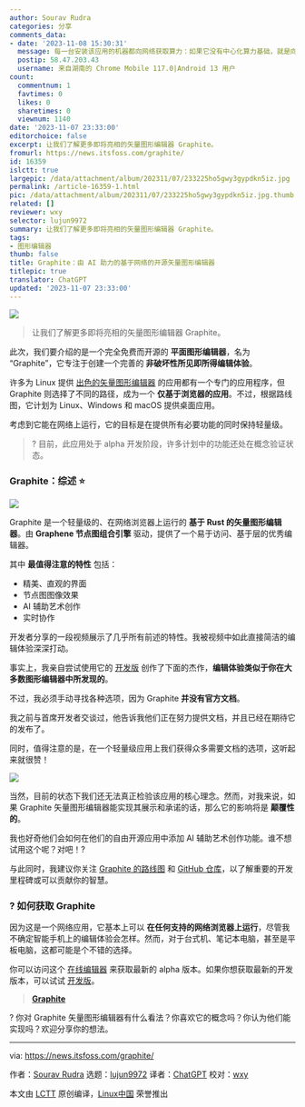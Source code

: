 ```yaml
---
author: Sourav Rudra
categories: 分享
comments_data:
- date: '2023-11-08 15:30:31'
  message: 每一台安装该应用的机器都向网络获取算力：如果它没有中心化算力基础，就是向每一台安装该应用的机器本身获取闲置算力。
  postip: 58.47.203.43
  username: 来自湖南的 Chrome Mobile 117.0|Android 13 用户
count:
  commentnum: 1
  favtimes: 0
  likes: 0
  sharetimes: 0
  viewnum: 1140
date: '2023-11-07 23:33:00'
editorchoice: false
excerpt: 让我们了解更多即将亮相的矢量图形编辑器 Graphite。
fromurl: https://news.itsfoss.com/graphite/
id: 16359
islctt: true
largepic: /data/attachment/album/202311/07/233225ho5gwy3gypdkn5iz.jpg
permalink: /article-16359-1.html
pic: /data/attachment/album/202311/07/233225ho5gwy3gypdkn5iz.jpg.thumb.jpg
related: []
reviewer: wxy
selector: lujun9972
summary: 让我们了解更多即将亮相的矢量图形编辑器 Graphite。
tags:
- 图形编辑器
thumb: false
title: Graphite：由 AI 助力的基于网络的开源矢量图形编辑器
titlepic: true
translator: ChatGPT
updated: '2023-11-07 23:33:00'
---
```


![](/data/attachment/album/202311/07/233225ho5gwy3gypdkn5iz.jpg)



> 
> 让我们了解更多即将亮相的矢量图形编辑器 Graphite。
> 
> 
> 


此次，我们要介绍的是一个完全免费而开源的 **平面图形编辑器**，名为 “Graphite”，它专注于创建一个完善的 **非破坏性所见即所得编辑体验**。


许多为 Linux 提供 [出色的矢量图形编辑器](https://itsfoss.com/vector-graphics-editors-linux/#bonus-svg-edit-web-based-alternative-) 的应用都有一个专门的应用程序，但 Graphite 则选择了不同的路径，成为一个 **仅基于浏览器的应用**。不过，根据路线图，它计划为 Linux、Windows 和 macOS 提供桌面应用。


考虑到它能在网络上运行，它的目标是在提供所有必要功能的同时保持轻量级。



> 
> ? 目前，此应用处于 alpha 开发阶段，许多计划中的功能还处在概念验证状态。
> 
> 
> 


### Graphite：综述 ⭐


![](/data/attachment/album/202311/07/233308fvhdo404f8o4qoph.png)


Graphite 是一个轻量级的、在网络浏览器上运行的 **基于 Rust 的矢量图形编辑器**。由 **Graphene 节点图组合引擎** 驱动，提供了一个易于访问、基于层的优秀编辑器。


其中 **最值得注意的特性** 包括：


* 精美、直观的界面
* 节点图图像效果
* AI 辅助艺术创作
* 实时协作


开发者分享的一段视频展示了几乎所有前述的特性。我被视频中如此直接简洁的编辑体验深深打动。






事实上，我亲自尝试使用它的 [开发版](https://news.itsfoss.com/graphite/dev.graphite.rs) 创作了下面的杰作，**编辑体验类似于你在大多数图形编辑器中所发现的**。


不过，我必须手动寻找各种选项，因为 Graphite **并没有官方文档**。


我之前与首席开发者交谈过，他告诉我他们正在努力提供文档，并且已经在期待它的发布了。


同时，值得注意的是，在一个轻量级应用上我们获得众多需要文档的选项，这听起来就很赞！


![](/data/attachment/album/202311/07/233310o8wre9xbwj8jeerr.jpg)


当然，目前的状态下我们还无法真正检验该应用的核心理念。然而，对我来说，如果 Graphite 矢量图形编辑器能实现其展示和承诺的话，那么它的影响将是 **颠覆性的**。


我也好奇他们会如何在他们的自由开源应用中添加 AI 辅助艺术创作功能。谁不想试用这个呢？对吧！?


与此同时，我建议你关注 [Graphite 的路线图](https://graphite.rs/features/) 和 [GitHub 仓库](https://github.com/GraphiteEditor/Graphite)，以了解重要的开发里程碑或可以贡献你的智慧。


### ? 如何获取 Graphite


因为这是一个网络应用，它基本上可以 **在任何支持的网络浏览器上运行**，尽管我不确定智能手机上的编辑体验会怎样。然而，对于台式机、笔记本电脑，甚至是平板电脑，这都可能是个不错的选择。


你可以访问这个 [在线编辑器](https://editor.graphite.rs/) 来获取最新的 alpha 版本。如果你想获取最新的开发版本，可以试试 [开发版](https://dev.graphite.rs/)。



> 
> **[Graphite](https://editor.graphite.rs/)**
> 
> 
> 


? 你对 Graphite 矢量图形编辑器有什么看法？你喜欢它的概念吗？你认为他们能实现吗？欢迎分享你的想法。




---


via: <https://news.itsfoss.com/graphite/>


作者：[Sourav Rudra](https://news.itsfoss.com/author/sourav/) 选题：[lujun9972](https://github.com/lujun9972) 译者：[ChatGPT](https://linux.cn/lctt/ChatGPT) 校对：[wxy](https://github.com/wxy)


本文由 [LCTT](https://github.com/LCTT/TranslateProject) 原创编译，[Linux中国](https://linux.cn/) 荣誉推出